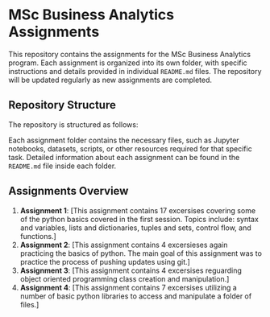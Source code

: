 # MSc Business Analytics Assignments

This repository contains the assignments for the MSc Business Analytics program. Each assignment is organized into its own folder, with specific instructions and details provided in individual `README.md` files. The repository will be updated regularly as new assignments are completed.

## Repository Structure

The repository is structured as follows:

Each assignment folder contains the necessary files, such as Jupyter notebooks, datasets, scripts, or other resources required for that specific task. Detailed information about each assignment can be found in the `README.md` file inside each folder.

## Assignments Overview

1. **Assignment 1**: [This assignment contains 17 excersises covering some of the python basics covered in the first session. Topics include: syntax and variables, lists and dictionaries, tuples and sets, control flow, and functions.]
2. **Assignment 2**: [This assignment contains 4 excersieses again practicing the basics of python. The main goal of this assignment was to practice the process of pushing updates using git.]
3. **Assignment 3**: [This assignment contains 4 excersises reguarding object oriented programming class creation and manipulation.]
4. **Assignment 4**: [This assignment contains 7 excersises utilizing a number of basic python libraries to access and manipulate a folder of files.]
